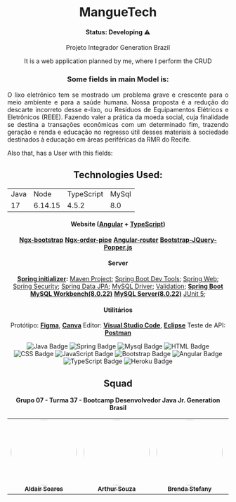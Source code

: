 <h1 align="center">MangueTech </h1>

<h4 align="center">Status: Developing ⚠️</h4>

<p align="center">Projeto Integrador Generation Brazil</p>

<div align="center">
It is a web application planned by me, where I perform the CRUD

### Some fields in main Model is:

<p align="justify">O lixo eletrônico tem se mostrado um problema grave e crescente para o meio ambiente e para a saúde humana. Nossa proposta é a redução do descarte incorreto desse e-lixo, ou Resíduos de Equipamentos Elétricos e Eletrônicos (REEE).
Fazendo valer a prática da moeda social, cuja finalidade se destina a transações econômicas com um determinado fim, trazendo geração e renda e educação no regresso útil desses materiais à sociedade destinados à educação em áreas periféricas da RMR do Recife.</p>
</div>
Also that, has a User with this fields:

<div align="center">

## Technologies Used:


<table>
  <tr>
    <td>Java</td>
    <td>Node</td>
    <td>TypeScript</td>
    <td>MySql</td>
  </tr>
  <tr>
    <td>17</td>
    <td>6.14.15</td>
    <td>4.5.2</td>
    <td>8.0</td>
  </tr>
</table>

#### **Website**  ([Angular](https://angular.io/)  +  [TypeScript](https://www.typescriptlang.org/))

   **[Ngx-bootstrap](https://valor-software.com/ngx-bootstrap/#/)**
   **[Ngx-order-pipe](https://www.npmjs.com/package/ngx-order-pipe)**
   **[Angular-router](https://angular.io/api/router)**
   **[Bootstrap-JQuery-Popper.js]()**


#### **Server**  

 **[Spring initializer](https://start.spring.io/):**
  [Maven Project](https://www.baeldung.com/spring-with-maven);
  [Spring Boot Dev Tools](https://docs.spring.io/spring-boot/docs/1.5.16.RELEASE/reference/html/using-boot-devtools.html);
  [Spring Web](https://spring.io/guides/gs/spring-boot/);
  [Spring Security](https://spring.io/projects/spring-security#overview);
  [Spring Data JPA](https://docs.spring.io/spring-data/jpa/docs/current/reference/html/#reference);
  [MySQL Driver](https://www.baeldung.com/java-connect-mysql);
  [Validation](https://www.baeldung.com/spring-boot-bean-validation);
   **[Spring Boot](https://spring.io/projects/spring-boot)**
   **[MySQL Workbench(8.0.22)](https://dev.mysql.com/downloads/workbench/)**
   **[MySQL Server(8.0.22)](https://dev.mysql.com/downloads/mysql/)**
  [JUnit 5](https://junit.org/junit5/);




#### **Utilitários**

   Protótipo:  **[Figma](https://www.figma.com/)**, **[Canva](https://www.canva.com/pt_br/)**
   Editor:  **[Visual Studio Code](https://code.visualstudio.com/)**, **[Eclipse](https://www.eclipse.org/)**
   Teste de API:  **[Postman](https://www.postman.com/)**

 
![Java Badge](https://img.shields.io/badge/Java-%23ED8B00.svg?&style=plastic&logo=java&logoColor=white?logoWidth=40)
![Spring Badge](https://img.shields.io/badge/Spring%20-%236DB33F.svg?&style=plastic&logo=spring&logoColor=white)
![Mysql Badge](https://img.shields.io/badge/Mysql-%2300f.svg?&style=plastic&logo=mysql&logoColor=white)
![HTML Badge](https://img.shields.io/badge/HTML5%20-%23E34F26.svg?&style=plastic&logo=html5&logoColor=white) 
![CSS Badge](https://img.shields.io/badge/CSS3%20-%231572B6.svg?&style=plastic&logo=css3&logoColor=white)
![JavaScript Badge](https://img.shields.io/badge/JavaScript-yellow.svg?&style=plastic&logo=javascript&logoColor=white)
![Bootstrap Badge](https://img.shields.io/badge/Bootstrap%20-%23563D7C.svg?&style=plastic&logo=bootstrap&logoColor=white)
![Angular Badge](https://img.shields.io/badge/Angular%20-%23DD0031.svg?&style=plastic&logo=angular&logoColor=white?color=blue)
![TypeScript Badge](https://img.shields.io/badge/TypeScript%20-%23007ACC.svg?&style=plastic&logo=typescript&logoColor=white)
![Heroku Badge](https://img.shields.io/badge/Heroku%20-%23430098.svg?&style=plastic&logo=heroku&logoColor=white)
 
## Squad

**Grupo 07 - Turma 37 - Bootcamp Desenvolvedor Java Jr. Generation Brasil**

<table>
  <tr>
    <td align="center"><a href="https://github.com/AldairSoares"><img style="border-radius: 50%;" src="https://avatars.githubusercontent.com/u/14056439?v=4" width="150px;"alt=""/><br /><sub><b>Aldair Soares</b></sub></a><br /></td>
     <td align="center"><a href="https://github.com/4souzza"><img style="border-radius: 50%;" src="https://avatars.githubusercontent.com/u/90789201?v=4" width="150px;" alt=""/><br /><sub><b>Arthur Souza</b></sub></a><br /></td>
    <td align="center"><a href="https://github.com/BrendaStefany"><img style="border-radius: 50%;" src="https://avatars.githubusercontent.com/u/85852834?v=4" width="150px;" alt=""/><br /><sub><b>Brenda Stefany</b></sub></a><br /></a></td>
    <td align="center"><a href="https://github.com/EduCastroo"><img style="border-radius: 50%;" src="https://avatars.githubusercontent.com/u/90794353?v=4" width="150px;" alt=""/><br /><sub><b>Eduardo Castro</b></sub></a><br /></td>
    <td align="center"><a href="https://github.com/MariaLuizaDMoura"><img style="border-radius: 50%;" src="https://avatars.githubusercontent.com/u/90870156?v=4" width="150px;" alt=""/><br /><sub><b>Maria Luiza Moura</b></sub></a><br /></td> 
    
  </tr>
</table>

</div>

